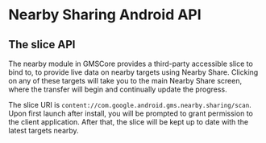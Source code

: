 # Nearby Sharing Android API

## The slice API
The nearby module in GMSCore provides a third-party accessible slice to bind to, to provide live data on nearby targets using Nearby Share. Clicking on any of these targets will take you to the main Nearby Share screen, where the transfer will begin and continually update the progress.

The slice URI is `content://com.google.android.gms.nearby.sharing/scan`. Upon first launch after install, you will be prompted to grant permission to the client application. After that, the slice will be kept up to date with the latest targets nearby.
